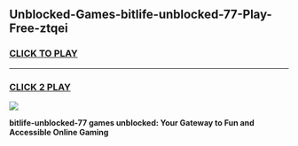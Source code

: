 
## Unblocked-Games-bitlife-unblocked-77-Play-Free-ztqei
<h3>
<a href="https://premium76.site?title=bitlife-unblocked-77&ref=12A">CLICK TO PLAY</a></h3>
<hr>

<h3>
<a href="https://premium76.site?title=bitlife-unblocked-77&ref=12A">CLICK 2 PLAY</a>
  
</h3>

<a href="https://premium76.site?title=bitlife-unblocked-77&ref=12A"><img src="https://clearcache.store/games.png"></a>


**bitlife-unblocked-77 games unblocked: Your Gateway to Fun and Accessible Online Gaming**
